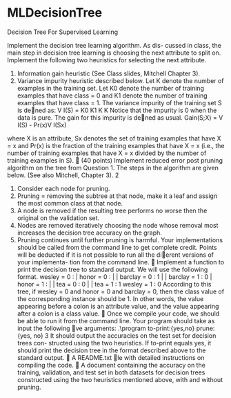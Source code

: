 # MLDecisionTree
Decision Tree For Supervised Learning

Implement the decision tree learning algorithm. As dis-
cussed in class, the main step in decision tree learning is choosing the
next attribute to split on. Implement the following two heuristics for
selecting the next attribute.
1. Information gain heuristic (See Class slides, Mitchell Chapter 3).
2. Variance impurity heuristic described below.
Let K denote the number of examples in the training set. Let K0
denote the number of training examples that have class = 0 and
K1 denote the number of training examples that have class = 1.
The variance impurity of the training set S is dened as:
V I(S) =   K0  K1
           K   K
Notice that the impurity is 0 when the data is pure. The gain for
this impurity is dened as usual.
Gain(S;X) = V I(S) - Pr(x)V I(Sx)

where X is an attribute, Sx denotes the set of training examples
that have X = x and Pr(x) is the fraction of the training examples
that have X = x (i.e., the number of training examples that have
X = x divided by the number of training examples in S).
 (40 points) Implement reduced error post pruning algorithm on the
tree from Question 1. The steps in the algorithm are given below. (See
also Mitchell, Chapter 3).
2
1. Consider each node for pruning.
2. Pruning = removing the subtree at that node, make it a leaf and
assign the most common class at that node.
3. A node is removed if the resulting tree performs no worse then the
original on the validation set.
4. Nodes are removed iteratively choosing the node whose removal
most increases the decision tree accuracy on the graph.
5. Pruning continues until further pruning is harmful.
Your implementations should be called from the command
line to get complete credit. Points will be deducted if it is not
possible to run all the dierent versions of your implementa-
tion from the command line.
 Implement a function to print the decision tree to standard output. We
will use the following format.
wesley = 0 :
| honor = 0 :
| | barclay = 0 : 1
| | barclay = 1 : 0
| honor = 1 :
| | tea = 0 : 0
| | tea = 1 : 1
wesley = 1 : 0
According to this tree, if wesley = 0 and honor = 0 and barclay = 0,
then the class value of the corresponding instance should be 1. In other
words, the value appearing before a colon is an attribute value, and the
value appearing after a colon is a class value.
 Once we compile your code, we should be able to run it from the
command line. Your program should take as input the following ve
arguments:
.\program <training-set> <validation-set> <test-set> <to-print>
to-print:{yes,no} <prune> prune:{yes, no}
3
It should output the accuracies on the test set for decision trees con-
structed using the two heuristics. If to-print equals yes, it should print
the decision tree in the format described above to the standard output.
 A README.txt le with detailed instructions on compiling the code.
 A document containing the accuracy on the training, validation, and
test set in both datasets for decision trees constructed using the two
heuristics mentioned above, with and without pruning.
